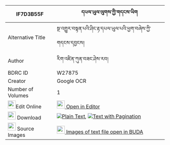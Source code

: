 |IF7D3B55F|དཔལ་ཡུལ་ལུགས་ཀྱི་གདངས་ཡིག 
| --- | --- 
|Alternative Title |སྔ་འགྱུར་བསྟན་པའི་ཤིང་རྟ་དཔལ་ཡུལ་པའི་ཕྱག་བཞེས་ཀྱི་གདངས་དབྱངས།
|Author| རིག་འཛིན་ཀུན་བཟང་ཤེས་རབ།
|BDRC ID | W27875
|Creator | Google OCR
|Number of Volumes| 1
|<img width="25" src="https://img.icons8.com/color/25/000000/edit-property.png">Edit Online| [<img width="25" src="https://avatars.githubusercontent.com/u/45091458?s=200&v=4"> Open in Editor](http://editor.openpecha.org/IF7D3B55F)
|<img width="25" src="https://img.icons8.com/fluent/48/000000/download-2.png"/>  Download | [![](https://img.icons8.com/color/20/000000/txt.png)Plain Text](https://github.com/Openpecha/IF7D3B55F/releases/download/v1/palyul_luk_kyi_dang_yik_plain_IF7D3B55F.zip), [![](https://img.icons8.com/color/20/000000/txt.png)Text with Pagination](https://github.com/Openpecha/IF7D3B55F/releases/download/v1/palyul_luk_kyi_dang_yik_pages_IF7D3B55F.zip)
|<img width="25" src="https://img.icons8.com/plasticine/100/000000/pictures-folder.png"/>  Source Images | [<img width="25" src="https://library.bdrc.io/icons/BUDA-small.svg"> Images of text file open in BUDA](https://library.bdrc.io/show/bdr:W27875)